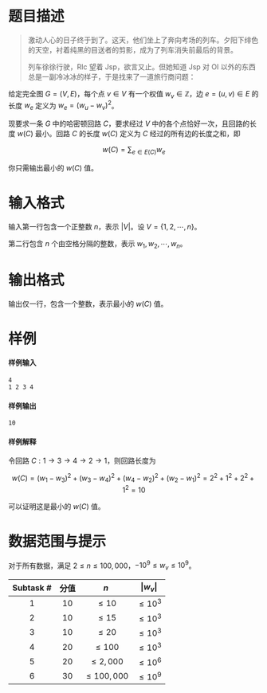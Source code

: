 
# 题目描述

> 激动人心的日子终于到了。这天，他们坐上了奔向考场的列车。夕阳下绯色的天空，衬着纯黑的目送者的剪影，成为了列车消失前最后的背景。
>
> 列车徐徐行驶，Rlc 望着 Jsp，欲言又止。但她知道 Jsp 对 OI 以外的东西总是一副冷冰冰的样子，于是找来了一道旅行商问题：

给定完全图 $G=(V,E)$，每个点 $v\in V$ 有一个权值 $w_v\in\mathbb{Z}$，边 $e=(u,v)\in E$ 的长度 $w_e$ 定义为 $w_e=(w_u-w_v)^2$。

现要求一条 $G$ 中的哈密顿回路 $C$，要求经过 $V$ 中的各个点恰好一次，且回路的长度 $w(C)$ 最小。回路 $C$ 的长度 $w(C)$ 定义为 $C$ 经过的所有边的长度之和，即

$$w(C)=\sum_{e\in E(C)}w_e$$

你只需输出最小的 $w(C)$ 值。

# 输入格式

输入第一行包含一个正整数 $n$，表示 $|V|$。设 $V=\{1,2,\cdots,n\}$。

第二行包含 $n$ 个由空格分隔的整数，表示 $w_1,w_2,\cdots,w_n$。

# 输出格式

输出仅一行，包含一个整数，表示最小的 $w(C)$ 值。

# 样例

#### 样例输入
```plain
4
1 2 3 4
```

#### 样例输出
```plain
10
```

#### 样例解释
令回路 $C:1\rightarrow 3\rightarrow 4\rightarrow 2\rightarrow 1$，则回路长度为

$$w(C)=(w_1-w_3)^2+(w_3-w_4)^2+(w_4-w_2)^2+(w_2-w_1)^2=2^2+1^2+2^2+1^2=10$$

可以证明这是最小的 $w(C)$ 值。

# 数据范围与提示

对于所有数据，满足 $2\le n\le 100,000$，$-10^9\le w_v\le 10^9$。

<!-- BEGIN: Migrated markdown table -->

| Subtask # | 分值 | $n$ | $\|w_v\|$ |
|:-:|:-:|:-:|:-:|
| 1 | $10$ | $\le 10$ | $\le 10^3$ |
| 2 | $10$ | $\le 15$ | $\le 10^3$ |
| 3 | $10$ | $\le 20$ | $\le 10^3$ |
| 4 | $20$ | $\le 100$ | $\le 10^3$ |
| 5 | $20$ | $\le 2,000$ | $\le 10^6$ |
| 6 | $30$ | $\le 100,000$ | $\le 10^9$ |

<!-- Migrated from original HTML table:
<table class='ui table'>
    <thead>
        <tr>
            <th style='text-align: center'>Subtask #</th>
            <th style='text-align: center'> 分值 </th>
            <th style='text-align: center'> $n$ </th>
            <th style='text-align: center'> $|w_v|$ </th>
        </tr>
    </thead>
    <tbody>
        <tr>
            <td style='text-align: center; border-right: rgba(34, 36, 38, 0.1) 1px solid;'>1</td>
            <td style='text-align: center; border-right: rgba(34, 36, 38, 0.1) 1px solid;'> $10$ </td>
            <td style='text-align: center; border-right: rgba(34, 36, 38, 0.1) 1px solid;'> $\le 10$ </td>
            <td style='text-align: center; border-right: rgba(34, 36, 38, 0.1) 1px solid;' rowspan='4'> $\le 10^3$ </td>
        </tr>
        <tr>
            <td style='text-align: center; border-right: rgba(34, 36, 38, 0.1) 1px solid;'>2</td>
            <td style='text-align: center; border-right: rgba(34, 36, 38, 0.1) 1px solid;'> $10$ </td>
            <td style='text-align: center; border-right: rgba(34, 36, 38, 0.1) 1px solid;'> $\le 15$ </td>
        </tr>
        <tr>
            <td style='text-align: center; border-right: rgba(34, 36, 38, 0.1) 1px solid;'>3</td>
            <td style='text-align: center; border-right: rgba(34, 36, 38, 0.1) 1px solid;'> $10$ </td>
            <td style='text-align: center; border-right: rgba(34, 36, 38, 0.1) 1px solid;'> $\le 20$ </td>
        </tr>
        <tr>
            <td style='text-align: center; border-right: rgba(34, 36, 38, 0.1) 1px solid;'>4</td>
            <td style='text-align: center; border-right: rgba(34, 36, 38, 0.1) 1px solid;'> $20$ </td>
            <td style='text-align: center; border-right: rgba(34, 36, 38, 0.1) 1px solid;'> $\le 100$ </td>
        </tr>
        <tr>
            <td style='text-align: center; border-right: rgba(34, 36, 38, 0.1) 1px solid;'>5</td>
            <td style='text-align: center; border-right: rgba(34, 36, 38, 0.1) 1px solid;'> $20$ </td>
            <td style='text-align: center; border-right: rgba(34, 36, 38, 0.1) 1px solid;'> $\le 2,000$ </td>
            <td style='text-align: center; border-right: rgba(34, 36, 38, 0.1) 1px solid;'> $\le 10^6$ </td>
        </tr>
        <tr>
            <td style='text-align: center; border-right: rgba(34, 36, 38, 0.1) 1px solid;'>6</td>
            <td style='text-align: center; border-right: rgba(34, 36, 38, 0.1) 1px solid;'> $30$ </td>
            <td style='text-align: center; border-right: rgba(34, 36, 38, 0.1) 1px solid;'> $\le 100,000$ </td>
            <td style='text-align: center; border-right: rgba(34, 36, 38, 0.1) 1px solid;'> $\le 10^9$ </td>
        </tr>
    </tbody>
</table>
-->

<!-- END: Migrated markdown table -->

